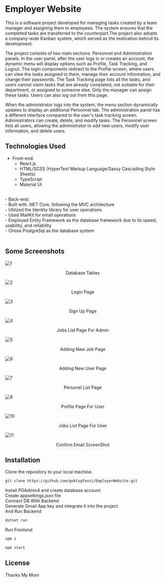 # Employer Website
<p align="center">

This is a software project developed for managing tasks created by a team manager and assigning them to employees. The system ensures that the completed tasks are transferred to the counterpart.The project also adopts a company-wide Kanban system, which served as the motivation behind its development.

The project consists of two main sections: Personnel and Administration panels. In the user panel, after the user logs in or creates an account, the dynamic menu will display options such as Profile, Task Tracking, and Logout. The login components redirect to the Profile screen, where users can view the tasks assigned to them, manage their account information, and change their passwords. The Task Tracking page lists all the tasks, and users cannot claim tasks that are already completed, not suitable for their department, or assigned to someone else. Only the manager can assign these tasks. Users can also log out from this page.

When the administrator logs into the system, the menu section dynamically updates to display an additional Personnel tab. The administration panel has a different interface compared to the user's task tracking screen. Administrators can create, delete, and modify tasks. The Personnel screen lists all users, allowing the administrator to add new users, modify user information, and delete users.

</p>


## Technologies Used

- Front-end:</br>
  - React.js</br>
  - HTML/SCSS (HyperText Markup Language/Sassy Cascading Style Sheets)</br>
  - TypeScript</br>
  - Material UI</br>
</br>
- Back-end:</br>
  - Built with .NET Core, following the MVC architecture</br>
  - Utilized the Identity library for user operations</br>
  - Used MailKit for email operations</br>
  - Employed Entity Framework as the database framework due to its speed, usability, and reliability</br>
  - Chose PostgreSql as the database system</br>
</br>

## Some Screenshots

![1](https://github.com/goktugfevzi/EmployerWebsite/assets/64567701/2ddbf1d2-36fd-4619-bb35-71a811905242)
<p align="center">Database Tables</p>

![2](https://github.com/goktugfevzi/EmployerWebsite/assets/64567701/df251af2-f6ba-48c5-ae8a-d7e168c70883)
<p align="center">Login Page</p>

![3](https://github.com/goktugfevzi/EmployerWebsite/assets/64567701/ef47319b-487f-4b38-a55f-664574eebbeb)
<p align="center">Sign Up Page</p>

![4](https://github.com/goktugfevzi/EmployerWebsite/assets/64567701/ceeb1083-2284-4aa5-94e8-21499c39d07f)
<p align="center">Jobs List Page For Admin</p>

![5](https://github.com/goktugfevzi/EmployerWebsite/assets/64567701/f25745eb-357b-4219-900d-913158de05d3)
<p align="center">Adding New Job Page</p>

![6](https://github.com/goktugfevzi/EmployerWebsite/assets/64567701/5e0f1623-1714-4dd2-a6eb-76dbb5661a07)
<p align="center">Adding New User Page</p>

![7](https://github.com/goktugfevzi/EmployerWebsite/assets/64567701/dcd341cf-b38d-4d6b-a507-73cddbc6f988)
<p align="center">Personel List Page</p>

![8](https://github.com/goktugfevzi/EmployerWebsite/assets/64567701/6dd18436-920e-4e42-a1d9-89b9bca14899)
<p align="center">Profile Page For User</p>

![10](https://github.com/goktugfevzi/EmployerWebsite/assets/64567701/8626a848-8e36-4652-8253-234703c00cf5)
<p align="center">Jobs List Page For User</p>

![11](https://github.com/goktugfevzi/EmployerWebsite/assets/64567701/a575bf6f-21eb-44cf-b814-05e0806e71a9)
<p align="center">Confirm Email ScreenShot</p>


## Installation

Clone the repository to your local machine.</br>
```sh
git clone https://github.com/goktugfevzi/EmployerWebsite.git
```
Install PGAdmin4 and create database account</br>
Create appsettings.json file</br>
Connect DB With Backend</br>
Generate Gmail App key and integrate it into the project</br>
And Run Backend
```sh
dotnet run
```
Run Frontend
```sh
npm i
```
```sh
npm start
```
## License
Thanks My Mom
